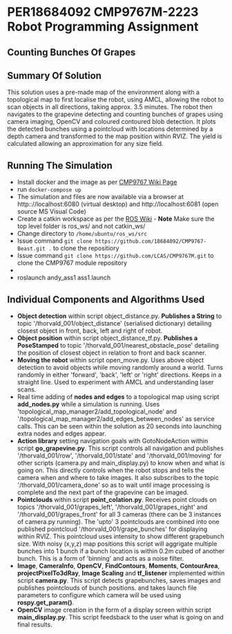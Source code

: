 # PER18684092 CMP9767M-2223 Robot Programming Assignment

## Counting Bunches Of Grapes

## Summary Of Solution

This solution uses a pre-made map of the environment along with a topological map to first localise the robot, using AMCL, allowing the robot to scan objects in all directions, taking approx. 3.5 minutes. The robot then navigates to the grapevine detecting and counting bunches of grapes using camera imaging, OpenCV and coloured contoured blob detection. It plots the detected bunches using a pointcloud with locations determined by a depth camera and transformed to the map position within RVIZ. The yield is calculated allowing an approximation for any size field. 

## Running The Simulation

- Install docker and the image as per [CMP9767 Wiki Page](https://github.com/LCAS/CMP9767M/wiki/using-the-module-resources-in-docker)
- run `docker-compose up`
- The simulation and files are now available via a browser at http:://localhost:6080 (virtual desktop) and http://localhost:6081 (open source MS Visual Code)
- Create a catkin workspace as per the [ROS Wiki](http://wiki.ros.org/catkin/Tutorials/create_a_workspace) - **Note** Make sure the top level folder is ros_ws/ and not catkin_ws/
- Change directory to `/home/ubuntu/ros_ws/src`
- Issue command `git clone https://github.com/18684092/CMP9767-Beast.git .` to clone the repositiory
- Issue command `git clone https://github.com/LCAS/CMP9767M.git` to clone the CMP9767 module repository
-  
- roslaunch andy_ass1 ass1.launch

## Individual Components and Algorithms Used

- **Object detection** within script object_distance.py. **Publishes a String** to topic '/thorvald_001/object_distance' (serialised dictionary) detailing closest object in front, back, left and right of robot.
- **Object position** within script object_distance_tf.py. **Publishes a PoseStamped** to topic '/thorvald_001/nearest_obstacle_pose' detailing the position of closest object in relation to front and back scanner.
- **Moving the robot** within script open_move.py. Uses above object detection to avoid objects while moving randomly around a world. Turns randomly in either 'forward', 'back', 'left' or 'right' directions. Keeps in a straight line. Used to experiment with AMCL and understanding laser scans.
- Real time adding of **nodes and edges** to a topological map using script **add_nodes.py** while a simulation is running. Uses 'topological_map_manager2/add_topological_node' and '/topological_map_manager2/add_edges_between_nodes' as service calls. This can be seen within the solution as 20 seconds into launching extra nodes and edges appear.
- **Action library** setting navigation goals with GotoNodeAction within script **go_grapevine.py**. This script controls all navigation and publishes '/thorvald_001/row', '/thorvald_001/state' and '/thorvald_001/moving' for other scripts (camera.py and main_display.py) to know when and what is going on. This directly controls when the robot stops and tells the camera when and where to take images. It also subscribes to the topic '/thorvald_001/camera_done' so as to wait until image processing is complete and the next part of the grapevine can be imaged.
- **Pointclouds** within script **point_colation.py**. Receives point clouds on topics '/thorvald_001/grapes_left', '/thorvald_001/grapes_right' and '/thorvald_001/grapes_front' for all 3 cameras (there can be 3 instances of camera.py running). The 'upto' 3 pointclouds are combined into one published pointcloud '/thorvald_001/grape_bunches' for displaying within RVIZ. This pointcloud uses intensity to show different grapebunch size. With noisy (x,y,z) map positions this script will aggrigate multiple bunches into 1 bunch if a bunch location is within 0.2m cubed of another bunch. This is a form of 'binning' and acts as a noise filter.
- **Image**, **CameraInfo**, **OpenCV**, **FindContours**, **Moments**, **ContourArea**, **projectPixelTo3dRay**, **Image Scaling** and **tf_listener** implemented within script **camera.py**. This script detects grapebunches, saves images and publishes pointclouds of bunch positions. and takes launch file parameters to configure which camera will be used using **rospy.get_param()**.
- **OpenCV** image creation in the form of a display screen within script **main_display.py**. This script feedsback to the user what is going on and final results. 

